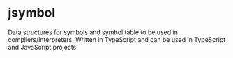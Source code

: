 # jsymbol

Data structures for symbols and symbol table to be used in compilers/interpreters. Written in TypeScript and can be used in TypeScript and JavaScript projects.
